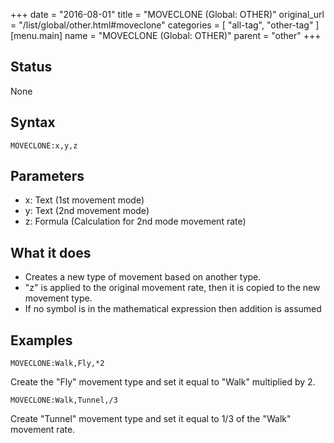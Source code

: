 +++
date = "2016-08-01"
title = "MOVECLONE (Global: OTHER)"
original_url = "/list/global/other.html#moveclone"
categories = [ "all-tag", "other-tag" ]
[menu.main]
    name = "MOVECLONE (Global: OTHER)"
    parent = "other"
+++

## Status

None

## Syntax

`MOVECLONE:x,y,z`

## Parameters

-   x: Text (1st movement mode)
-   y: Text (2nd movement mode)
-   z: Formula (Calculation for 2nd mode movement rate)



What it does
------------

-   Creates a new type of movement based on another type.
-   "z" is applied to the original movement rate, then it is copied to
    the new movement type.
-   If no symbol is in the mathematical expression then addition is
    assumed

Examples
--------

`MOVECLONE:Walk,Fly,*2`

Create the "Fly" movement type and set it equal to "Walk" multiplied by
2.

`MOVECLONE:Walk,Tunnel,/3`

Create "Tunnel" movement type and set it equal to 1/3 of the "Walk"
movement rate.

